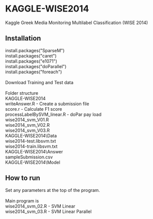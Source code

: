 KAGGLE-WISE2014
===============

Kaggle Greek Media Monitoring Multilabel Classification (WISE 2014)

## Installation
install.packages("SparseM")<br/>
install.packages("caret")<br/>
install.packages("e1071")<br/>
install.packages("doParallel")<br/>
install.packages("foreach")<br/>
<br/>
Download Training and Test data<br/>
<br/>
Folder structure<br/>
KAGGLE-WISE2014<br/>
	writeAnswer.R    - Create a submission file<br/>
	score.r          - Calculate F1 score<br/>
	processLabelBySVM_linear.R - doPar pay load<br/>
	wise2014_svm_V01.R<br/>
	wise2014_svm_V02.R<br/>
	wise2014_svm_V03.R<br/>
KAGGLE-WISE2014\Data<br/>
	wise2014-test.libsvm.txt<br/>
	wise2014-train.libsvm.txt<br/>
KAGGLE-WISE2014\Answer<br/>
	sampleSubmission.csv<br/>
KAGGLE-WISE2014\Model<br/>

## How to run
Set any parameters at the top of the program.<br/> 
<br/>
Main program is<br/>
wise2014_svm_02.R  - SVM Linear<br/>
wise2014_svm_03.R  - SVM Linear Parallel<br/>





